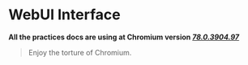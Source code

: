 # WebUI Interface

**All the practices docs are using at Chromium version [*78.0.3904.97*](https://github.com/chromium/chromium/releases/tag/78.0.3904.97)**

> Enjoy the torture of Chromium.